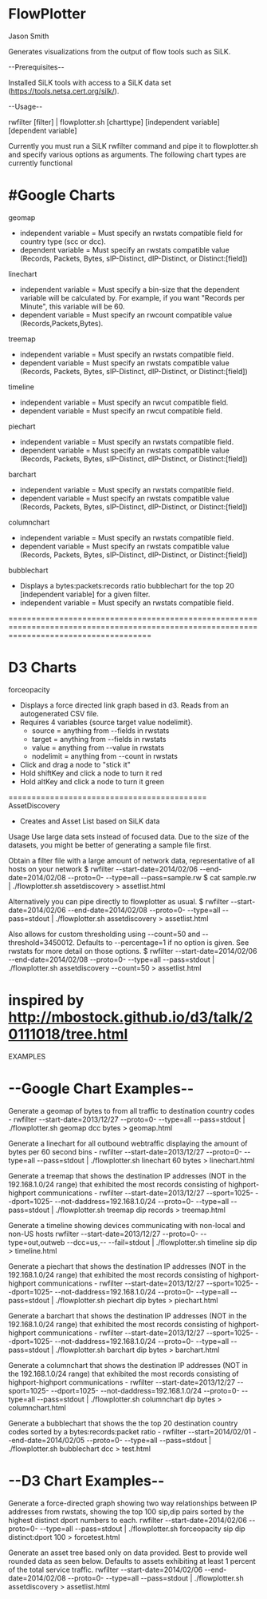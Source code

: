 FlowPlotter
===========
Jason Smith


Generates visualizations from the output of flow tools such as SiLK.

--Prerequisites--

Installed SiLK tools with access to a SiLK data set (https://tools.netsa.cert.org/silk/).

--Usage--

rwfilter [filter] | flowplotter.sh [charttype] [independent variable] [dependent variable]

Currently you must run a SiLK rwfilter command and pipe it to flowplotter.sh and specify various options as arguments.
The following chart types are currently functional


#Google Charts
==================
geomap
- independent variable = Must specify an rwstats compatible field for country type (scc or dcc).
- dependent variable = Must specify an rwstats compatible value (Records, Packets, Bytes, sIP-Distinct, dIP-Distinct, or Distinct:[field])

linechart
- independent variable = Must specify a bin-size that the dependent variable will be calculated by. For example, if you want "Records per Minute", this variable will be 60.
- dependent variable = Must specify an rwcount compatible value (Records,Packets,Bytes).

treemap
- independent variable = Must specify an rwstats compatible field.
- dependent variable = Must specify an rwstats compatible value (Records, Packets, Bytes, sIP-Distinct, dIP-Distinct, or Distinct:[field])

timeline
- independent variable = Must specify an rwcut compatible field.
- dependent variable = Must specify an rwcut compatible field.

piechart
- independent variable = Must specify an rwstats compatible field.
- dependent variable = Must specify an rwstats compatible value (Records, Packets, Bytes, sIP-Distinct, dIP-Distinct, or Distinct:[field])

barchart
- independent variable = Must specify an rwstats compatible field.
- dependent variable = Must specify an rwstats compatible value (Records, Packets, Bytes, sIP-Distinct, dIP-Distinct, or Distinct:[field])

columnchart
- independent variable = Must specify an rwstats compatible field.
- dependent variable = Must specify an rwstats compatible value (Records, Packets, Bytes, sIP-Distinct, dIP-Distinct, or Distinct:[field])

bubblechart
- Displays a bytes:packets:records ratio bubblechart for the top 20 [independent variable] for a given filter.
- independent variable = Must specify an rwstats compatible field.

===========================================================================================================================================


D3 Charts
=================================================================================
forceopacity
- Displays a force directed link graph based in d3. Reads from an autogenerated CSV file.
- Requires 4 variables {source target value nodelimit}.
	- source = anything from --fields in rwstats
	- target = anything from --fields in rwstats
	- value = anything from --value in rwstats
	- nodelimit = anything from --count in rwstats
- Click and drag a node to "stick it"
- Hold shiftKey and click a node to turn it red
- Hold altKey and click a node to turn it green

===========================================
AssetDiscovery

- Creates and Asset List based on SiLK data

Usage
 Use large data sets instead of focused data.
 Due to the size of the datasets, you might be better of generating a sample file first.

 Obtain a filter file with a large amount of network data, representative of all hosts on your network
 $ rwfilter --start-date=2014/02/06 --end-date=2014/02/08 --proto=0- --type=all --pass=sample.rw
 $ cat sample.rw | ./flowplotter.sh assetdiscovery > assetlist.html

 Alternatively you can pipe directly to flowplotter as usual.
 $ rwfilter --start-date=2014/02/06 --end-date=2014/02/08 --proto=0- --type=all --pass=stdout | ./flowplotter.sh assetdiscovery > assetlist.html

 Also allows for custom thresholding using --count=50 and --threshold=3450012. 
 Defaults to --percentage=1 if no option is given. See rwstats for more detail on those options.
 $ rwfilter --start-date=2014/02/06 --end-date=2014/02/08 --proto=0- --type=all --pass=stdout | ./flowplotter.sh assetdiscovery --count=50 > assetlist.html

inspired by http://mbostock.github.io/d3/talk/20111018/tree.html
=================================================================================



EXAMPLES

--Google Chart Examples--
=========================

Generate a geomap of bytes to from all traffic to destination country codes - 
rwfilter --start-date=2013/12/27 --proto=0- --type=all --pass=stdout | ./flowplotter.sh geomap dcc bytes > geomap.html

Generate a linechart for all outbound webtraffic displaying the amount of bytes per 60 second bins - 
rwfilter --start-date=2013/12/27 --proto=0- --type=all --pass=stdout | ./flowplotter.sh linechart 60 bytes > linechart.html

Generate a treemap that shows the destination IP addresses (NOT in the 192.168.1.0/24 range) that exhibited the most records consisting of highport-highport communications - 
rwfilter --start-date=2013/12/27 --sport=1025- --dport=1025- --not-daddress=192.168.1.0/24 --proto=0- --type=all --pass=stdout | ./flowplotter.sh treemap dip records > treemap.html

Generate a timeline showing devices communicating with non-local and non-US hosts
rwfilter --start-date=2013/12/27 --proto=0- --type=out,outweb --dcc=us,-- --fail=stdout | ./flowplotter.sh timeline sip dip > timeline.html

Generate a piechart that shows the destination IP addresses (NOT in the 192.168.1.0/24 range) that exhibited the most records consisting of highport-highport communications -
rwfilter --start-date=2013/12/27 --sport=1025- --dport=1025- --not-daddress=192.168.1.0/24 --proto=0- --type=all --pass=stdout | ./flowplotter.sh piechart dip bytes > piechart.html

Generate a barchart that shows the destination IP addresses (NOT in the 192.168.1.0/24 range) that exhibited the most records consisting of highport-highport communications -
rwfilter --start-date=2013/12/27 --sport=1025- --dport=1025- --not-daddress=192.168.1.0/24 --proto=0- --type=all --pass=stdout | ./flowplotter.sh barchart dip bytes > barchart.html

Generate a columnchart that shows the destination IP addresses (NOT in the 192.168.1.0/24 range) that exhibited the most records consisting of highport-highport communications -
rwfilter --start-date=2013/12/27 --sport=1025- --dport=1025- --not-daddress=192.168.1.0/24 --proto=0- --type=all --pass=stdout | ./flowplotter.sh columnchart dip bytes > columnchart.html

Generate a bubblechart that shows the the top 20 destination country codes sorted by a bytes:records:packet ratio - 
rwfilter --start=2014/02/01 --end-date=2014/02/05  --proto=0- --type=all --pass=stdout | ./flowplotter.sh bubblechart dcc > test.html


--D3 Chart Examples--
=========================

Generate a force-directed graph showing two way relationships between IP addresses from rwstats, showing the top 100 sip,dip pairs sorted by the highest distinct dport numbers to each.
rwfilter --start-date=2014/02/06 --proto=0- --type=all --pass=stdout | ./flowplotter.sh forceopacity sip dip distinct:dport 100 > forcetest.html

Generate an asset tree based only on data provided. Best to provide well rounded data as seen below. Defaults to assets exhibiting at least 1 percent of the total service traffic.
rwfilter --start-date=2014/02/06 --end-date=2014/02/08 --proto=0- --type=all --pass=stdout | ./flowplotter.sh assetdiscovery > assetlist.html
